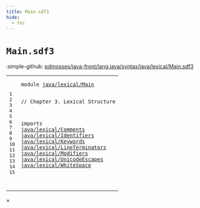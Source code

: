 ```yaml
---
title: Main.sdf3
hide:
  - toc
---
```


# `Main.sdf3`

:simple-github: [pdmosses/java-front/lang.java/syntax/java/lexical/Main.sdf3]

[pdmosses/java-front/lang.java/syntax/java/lexical/Main.sdf3]: https://github.com/pdmosses/java-front/blob/master/lang.java/syntax/java/lexical/Main.sdf3 "The source file on GitHub"

<div class="sdf3"><table class="highlighttable"><tbody><tr><td class="linenos"><div class="linenodiv"><pre><span></span>1
2
3
4
5
6
7
8
9
10
11
12
13
14
15
</pre></div></td>
<td class="code"><pre><code><span class="keyword">module</span> <a href="../../Main.sdf3/#java/lexical/Main_10_3" id="java/lexical/Main_1_8" title="Referenced at ../../Main.sdf3 line 10">java/lexical/Main</a>

<span class="layout">// Chapter 3. Lexical Structure</span>

<span class="keyword">imports</span>
  <a href="../Comments.sdf3/#java/lexical/Comments_1_8" id="java/lexical/Comments_6_3" title="Defined at ../Comments.sdf3 line 1">java/lexical/Comments</a>
  <a href="../Identifiers.sdf3/#java/lexical/Identifiers_1_8" id="java/lexical/Identifiers_7_3" title="Defined at ../Identifiers.sdf3 line 1">java/lexical/Identifiers</a>
  <a href="../Keywords.sdf3/#java/lexical/Keywords_1_8" id="java/lexical/Keywords_8_3" title="Defined at ../Keywords.sdf3 line 1">java/lexical/Keywords</a>
  <a href="../LineTerminators.sdf3/#java/lexical/LineTerminators_1_8" id="java/lexical/LineTerminators_9_3" title="Defined at ../LineTerminators.sdf3 line 1">java/lexical/LineTerminators</a>
  <a href="../Modifiers.sdf3/#java/lexical/Modifiers_1_8" id="java/lexical/Modifiers_10_3" title="Defined at ../Modifiers.sdf3 line 1">java/lexical/Modifiers</a>
  <a href="../UnicodeEscapes.sdf3/#java/lexical/UnicodeEscapes_1_8" id="java/lexical/UnicodeEscapes_11_3" title="Defined at ../UnicodeEscapes.sdf3 line 1">java/lexical/UnicodeEscapes</a>
  <a href="../WhiteSpace.sdf3/#java/lexical/WhiteSpace_1_8" id="java/lexical/WhiteSpace_12_3" title="Defined at ../WhiteSpace.sdf3 line 1">java/lexical/WhiteSpace</a>
  
  
  
</code></pre></td></tr></tbody></table></div>

<div id="modal">
  <div id="modal-content">
    <span id="modal-close">&times;</span>
    <h2 id="modal-h2"></h2>
    <p  id="modal-p"></p>
    <ul id="modal-ul"></ul>
  </div>
</div>
